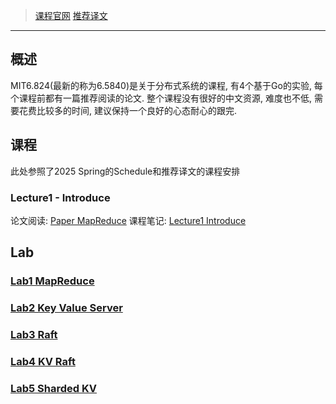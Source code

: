 > [课程官网](https://pdos.csail.mit.edu/6.824/schedule.html)
> [推荐译文](https://mit-public-courses-cn-translatio.gitbook.io/mit6-824/lecture-01-introduction)
___
## 概述

MIT6.824(最新的称为6.5840)是关于分布式系统的课程, 有4个基于Go的实验, 每个课程前都有一篇推荐阅读的论文. 整个课程没有很好的中文资源, 难度也不低, 需要花费比较多的时间, 建议保持一个良好的心态耐心的跟完.
## 课程

此处参照了2025 Spring的Schedule和推荐译文的课程安排
### Lecture1 - Introduce

论文阅读: [Paper MapReduce](_docs/Paper%20MapReduce.md)
课程笔记: [Lecture1 Introduce](_docs/Lecture1%20Introduce.md)
## Lab
### [Lab1 MapReduce](_docs/Lab1%20MapReduce.md)
### [Lab2 Key Value Server](_docs/Lab2%20Key%20Value%20Server.md)
### [Lab3 Raft](_docs/Lab3%20Raft.md)
### [Lab4 KV Raft](_docs/Lab4%20KV%20Raft.md)
### [Lab5 Sharded KV](_docs/Lab5%20Sharded%20KV.md)